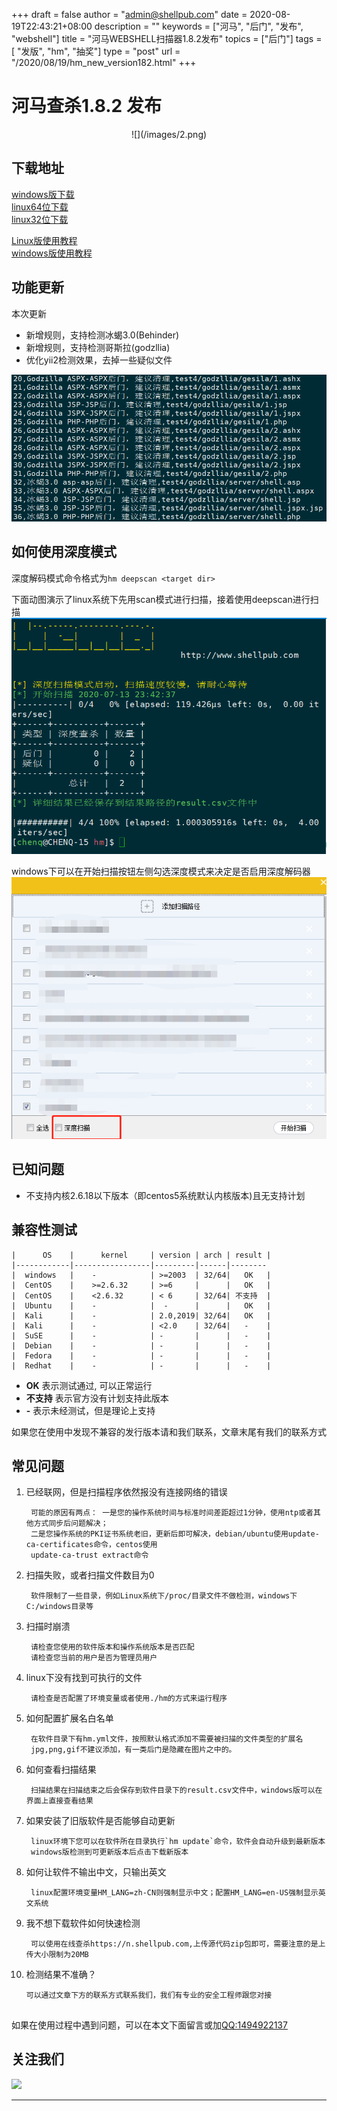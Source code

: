 +++
draft = false
author = "admin@shellpub.com"
date = 2020-08-19T22:43:21+08:00
description = ""
keywords = ["河马", "后门", "发布", "webshell"]
title = "河马WEBSHELL扫描器1.8.2发布"
topics = ["后门"]
tags = [ "发版", "hm", "抽奖"]
type = "post"
url = "/2020/08/19/hm_new_version182.html"
+++


# 河马查杀1.8.2 发布
<center>
![](/images/2.png)
</center>

## 下载地址

[windows版下载](http://dl.shellpub.com/hm-ui/latest/HmSetup.zip?version=1.8.2)  
[linux64位下载](http://dl.shellpub.com/hm/latest/hm-linux-amd64.tgz?version=1.8.2)  
[linux32位下载](http://dl.shellpub.com/hm/latest/hm-linux-386.tgz?version=1.8.2)
  
[Linux版使用教程](http://www.shellpub.com/doc/hm_linux_usage.html)  
[windows版使用教程](http://blog.shellpub.com/2017/08/09/%E6%B2%B3%E9%A9%ACwebshell%E6%89%AB%E6%8F%8F%E5%99%A8v1_2.html)

## 功能更新

  本次更新

* 新增规则，支持检测冰蝎3.0(Behinder)
* 新增规则，支持检测哥斯拉(godzllia)
* 优化yii2检测效果，去掉一些疑似文件

![](/images/182behind.png)


## 如何使用深度模式

  深度解码模式命令格式为`hm deepscan <target dir>`

  下面动图演示了linux系统下先用scan模式进行扫描，接着使用deepscan进行扫描
  ![](/images/scan_vs_deepscan.gif)

	
  windows下可以在开始扫描按钮左侧勾选深度模式来决定是否启用深度解码器
  ![](/images/windows_deepscan.png)


## 已知问题

* 不支持内核2.6.18以下版本（即centos5系统默认内核版本)且无支持计划

## 兼容性测试


	|      OS    |      kernel     | version | arch | result |
	|------------|-----------------|---------|------|--------
	|  windows   |    -            | >=2003  | 32/64|   OK   |
	|  CentOS    |    >=2.6.32     | >=6     |      |   OK   |
	|  CentOS    |    <2.6.32      | < 6     | 32/64| 不支持  |
	|  Ubuntu    |    -            |  -      |      |   OK   |
	|  Kali      |    -            | 2.0,2019| 32/64|   OK   |
	|  Kali      |    -            | <2.0    | 32/64|   -    |
	|  SuSE      |    -            | -       |      |   -    |
	|  Debian    |    -            | -       |      |   -    |
	|  Fedora    |    -            | -       |      |   -    |
	|  Redhat    |    -            | -       |      |   -    |


- **OK** 表示测试通过, 可以正常运行
- **不支持** 表示官方没有计划支持此版本
- **-** 表示未经测试，但是理论上支持

如果您在使用中发现不兼容的发行版本请和我们联系，文章末尾有我们的联系方式


## 常见问题

1. 已经联网，但是扫描程序依然报没有连接网络的错误

		可能的原因有两点： 一是您的操作系统时间与标准时间差距超过1分钟，使用ntp或者其他方式同步后问题解决； 
		二是您操作系统的PKI证书系统老旧，更新后即可解决，debian/ubuntu使用update-ca-certificates命令，centos使用
		update-ca-trust extract命令

2. 扫描失败，或者扫描文件数目为0

		软件限制了一些目录，例如Linux系统下/proc/目录文件不做检测，windows下C:/windows目录等

3. 扫描时崩溃

		请检查您使用的软件版本和操作系统版本是否匹配
		请检查您当前的用户是否为管理员用户

4. linux下没有找到可执行的文件

		请检查是否配置了环境变量或者使用./hm的方式来运行程序

5. 如何配置扩展名白名单

		在软件目录下有hm.yml文件，按照默认格式添加不需要被扫描的文件类型的扩展名
		jpg,png,gif不建议添加，有一类后门是隐藏在图片之中的。

6. 如何查看扫描结果

		扫描结果在扫描结束之后会保存到软件目录下的result.csv文件中，windows版可以在界面上直接查看结果

7. 如果安装了旧版软件是否能够自动更新

		linux环境下您可以在软件所在目录执行`hm update`命令，软件会自动升级到最新版本
		windows版检测到可更新版本后点击下载新版本

8. 如何让软件不输出中文，只输出英文

		linux配置环境变量HM_LANG=zh-CN则强制显示中文；配置HM_LANG=en-US强制显示英文系统

9. 我不想下载软件如何快速检测

		可以使用在线查杀https://n.shellpub.com,上传源代码zip包即可，需要注意的是上传大小限制为20MB

10. 检测结果不准确？

		可以通过文章下方的联系方式联系我们，我们有专业的安全工程师跟您对接
	
## 

如果在使用过程中遇到问题，可以在本文下面留言或加<a href="tencent://message/?uin=1494922137&amp;Site=&amp;Menu=yes">QQ:1494922137</a>


## 关注我们

![](http://open.weixin.qq.com/qr/code?username=gh_d110440c4890)
****

